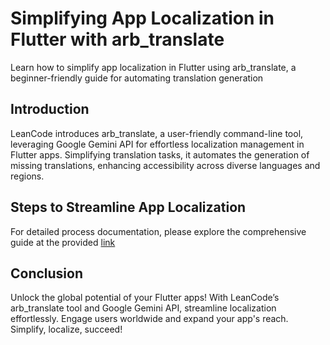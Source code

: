 # Simplifying App Localization in Flutter with arb_translate
Learn how to simplify app localization in Flutter using arb_translate, a beginner-friendly guide for automating translation generation


## Introduction

LeanCode introduces arb_translate, a user-friendly command-line tool, leveraging Google Gemini API for effortless localization management in Flutter apps. Simplifying translation tasks, it automates the generation of missing translations, enhancing accessibility across diverse languages and regions.

## Steps to Streamline App Localization

For detailed process documentation, please explore the comprehensive guide at the provided [link](https://medium.com/@dtejaswini.06/simplifying-app-localization-in-flutter-with-arb-translate-a-beginners-guide-afda9e7267ff)

## Conclusion

Unlock the global potential of your Flutter apps! With LeanCode’s arb_translate tool and Google Gemini API, streamline localization effortlessly. Engage users worldwide and expand your app's reach. Simplify, localize, succeed!
